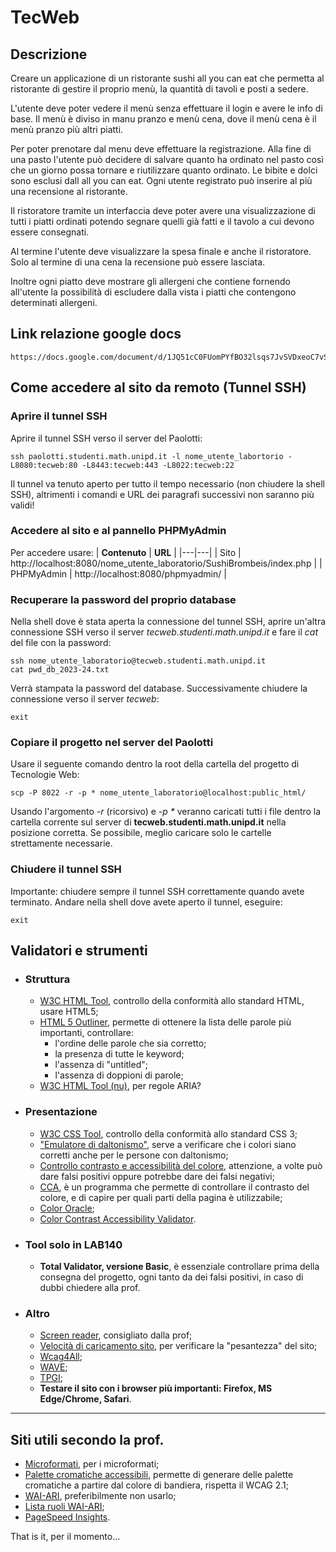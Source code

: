 <!-- LTeX: language=it -->
# TecWeb
## Descrizione
Creare un applicazione di un ristorante sushi all you can eat che permetta al ristorante di gestire il proprio menù, la quantità di tavoli e posti a sedere. 

L'utente deve poter vedere il menù senza effettuare il login e avere le info di base.
Il menù è diviso in manu pranzo e menù cena, dove il menù cena è il menù pranzo più altri piatti.

Per poter prenotare dal menu deve effettuare la registrazione.
Alla fine di una pasto l'utente può decidere di salvare quanto ha ordinato nel pasto così che un giorno possa tornare e riutilizzare quanto ordinato.
Le bibite e dolci sono esclusi dall all you can eat.
Ogni utente registrato può inserire al più una recensione al ristorante.

Il ristoratore tramite un interfaccia deve poter avere una visualizzazione di tutti i piatti ordinati potendo segnare quelli già fatti e il tavolo a cui devono essere consegnati.

Al termine l'utente deve visualizzare la spesa finale e anche il ristoratore.
Solo al termine di una cena la recensione può essere lasciata.

Inoltre ogni piatto deve mostrare gli allergeni che contiene fornendo all'utente la possibilità di escludere dalla vista i piatti che contengono determinati allergeni.

## Link relazione google docs
```console
https://docs.google.com/document/d/1JQ51cC0FUomPYfBO32lsqs7JvSVDxeoC7vSkVOxJ2Zg/edit
```

## Come accedere al sito da remoto (Tunnel SSH)
### Aprire il tunnel SSH
Aprire il tunnel SSH verso il server del Paolotti:
```console
ssh paolotti.studenti.math.unipd.it -l nome_utente_labortorio -L8080:tecweb:80 -L8443:tecweb:443 -L8022:tecweb:22
```
Il tunnel va tenuto aperto per tutto il tempo necessario (non chiudere la shell SSH), altrimenti i comandi e URL dei paragrafi successivi non saranno più validi!

### Accedere al sito e al pannello PHPMyAdmin
Per accedere usare:
| **Contenuto** | **URL** |
|---|---|
| Sito | http://localhost:8080/nome_utente_laboratorio/SushiBrombeis/index.php |
| PHPMyAdmin  | http://localhost:8080/phpmyadmin/ |

### Recuperare la password del proprio database
Nella shell dove è stata aperta la connessione del tunnel SSH, aprire un'altra connessione SSH verso il server *tecweb.studenti.math.unipd.it* e fare il *cat* del file con la password:
```console
ssh nome_utente_laboratorio@tecweb.studenti.math.unipd.it
cat pwd_db_2023-24.txt
```
Verrà stampata la password del database. Successivamente chiudere la connessione verso il server *tecweb*:
```console
exit
```

### Copiare il progetto nel server del Paolotti
Usare il seguente comando dentro la root della cartella del progetto di Tecnologie Web:
```console
scp -P 8022 -r -p * nome_utente_laboratorio@localhost:public_html/
```
Usando l'argomento *-r* (ricorsivo) e *-p \** veranno caricati tutti i file dentro la cartella corrente sul server di **tecweb.studenti.math.unipd.it** nella posizione corretta.
Se possibile, meglio caricare solo le cartelle strettamente necessarie.
### Chiudere il tunnel SSH
Importante: chiudere sempre il tunnel SSH correttamente quando avete terminato. Andare nella shell dove avete aperto il tunnel, eseguire:
```console
exit
```

## Validatori e strumenti
- ### Struttura
    - [W3C HTML Tool](https://validator.w3.org/), controllo della conformità allo standard HTML, usare HTML5;
    - [HTML 5 Outliner](https://gsnedders.html5.org/outliner/), permette di ottenere la lista delle parole più importanti, controllare:
        - l'ordine delle parole che sia corretto;
        - la presenza di tutte le keyword;
        - l'assenza di "untitled";
        - l'assenza di doppioni di parole;
    - [W3C HTML Tool (nu)](https://validator.w3.org/nu), per regole ARIA? 

- ### Presentazione
    - [W3C CSS Tool](https://jigsaw.w3.org/css-validator/), controllo della conformità allo standard CSS 3;
    - ["Emulatore di daltonismo"](https://colororacle.org/), serve a verificare che i colori siano corretti anche per le persone con daltonismo;
    - [Controllo contrasto e accessibilità del colore](https://color.a11y.com/), attenzione, a volte può dare falsi positivi oppure potrebbe dare dei falsi negativi;
    - [CCA](https://www.tpgi.com/color-contrast-checker/), è un programma che permette di controllare il contrasto del colore, e di capire per quali parti della pagina è utilizzabile;
    - [Color Oracle](https://colororacle.org);
    - [Color Contrast Accessibility Validator](https://color.a11y.com).

- ### Tool solo in LAB140
    - **Total Validator, versione Basic**, è essenziale controllare prima della consegna del progetto, ogni tanto da dei falsi positivi, in caso di dubbi chiedere alla prof.

- ### Altro
    - [Screen reader](https://www.nvaccess.org/download/), consigliato dalla prof;
    - [Velocità di caricamento sito](https://pagespeed.web.dev/), per verificare la "pesantezza" del sito;
    - [Wcag4All](https://web.math.unipd.it/accessibility/test.html);
    - [WAVE](https://wave.webaim.org/);
    - [TPGI](https://www.tpgi.com/arc-platform/arc-toolkit/);
    - **Testare il sito con i browser più importanti: Firefox, MS Edge/Chrome, Safari**.

---

## Siti utili secondo la prof.
- [Microformati](https://microformats.org/), per i microformati;
- [Palette cromatiche accessibili](http://colorsafe.co/), permette di generare delle palette cromatiche a partire dal colore di bandiera, rispetta il WCAG 2.1;
- [WAI-ARI](https://w3c.github.io/using-aria/), preferibilmente non usarlo;
- [Lista ruoli WAI-ARI](https://www.w3.org/WAI/PF/aria/roles);
- [PageSpeed Insights](https://pagespeed.web.dev/).

 That is it, per il momento...
